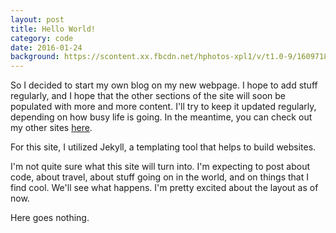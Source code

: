 ```yaml
---
layout: post
title: Hello World!
category: code 
date: 2016-01-24
background: https://scontent.xx.fbcdn.net/hphotos-xpl1/v/t1.0-9/1609718_10202873985992254_1857377868769533412_n.jpg?oh=fe54bc4fdbf4ea5d237a636fdcbd2785&oe=56FCD4B8
---
```


So I decided to start my own blog on my new webpage. I hope to add stuff regularly, and I hope that the other sections of the site will soon be populated with more and more content. I'll try to keep it updated regularly, depending on how busy life is going. In the meantime, you can check out my other sites [here](/links).

For this site, I utilized Jekyll, a templating tool that helps to build websites.

I'm not quite sure what this site will turn into. I'm expecting to post about code, about travel, about stuff going on in the world, and on things that I find cool. We'll see what happens. I'm pretty excited about the layout as of now.

Here goes nothing.